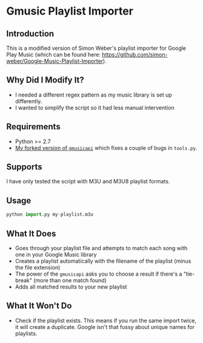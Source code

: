 # Gmusic Playlist Importer

## Introduction
This is a modified version of Simon Weber's playlist importer for Google Play Music (which can be found here: https://github.com/simon-weber/Google-Music-Playlist-Importer).

## Why Did I Modify It?
- I needed a different regex pattern as my music library is set up differently.
- I wanted to simplify the script so it had less manual intervention

## Requirements
- Python >= 2.7
- [My forked version of `gmusicapi`](https://github.com/adhamu/gmusicapi) which fixes a couple of bugs in `tools.py`.

## Supports
I have only tested the script with M3U and M3U8 playlist formats.

## Usage

```python
python import.py my-playlist.m3u
```

## What It Does
- Goes through your playlist file and attempts to match each song with one in your Google Music library
- Creates a playlist automatically with the filename of the playlist (minus the file extension)
- The power of the `gmusicapi` asks you to choose a result if there's a "tie-break" (more than one match found)
- Adds all matched results to your new playlist

## What It Won't Do
- Check if the playlist exists. This means if you run the same import twice, it will create a duplicate. Google isn't that fussy about unique names for playlists.